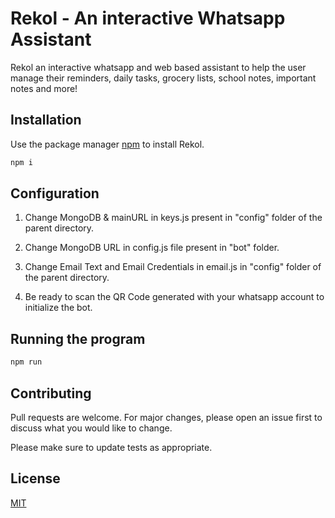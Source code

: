 # Rekol - An interactive Whatsapp Assistant

Rekol an interactive whatsapp and web based assistant to help the user manage their reminders, daily tasks, grocery lists, school notes, important notes and more!

## Installation

Use the package manager [npm](https://www.npmjs.com/) to install Rekol.

```bash
npm i
```
## Configuration
1) Change MongoDB & mainURL in keys.js present in "config" folder of the parent directory.

2) Change MongoDB URL in config.js file present in "bot" folder.

3) Change Email Text and Email Credentials in email.js in "config" folder of the parent directory.

4) Be ready to scan the QR Code generated with your whatsapp account to initialize the bot.

## Running the program
```bash
npm run
```

## Contributing
Pull requests are welcome. For major changes, please open an issue first to discuss what you would like to change.

Please make sure to update tests as appropriate.

## License
[MIT](https://choosealicense.com/licenses/mit/)